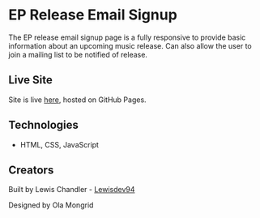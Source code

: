 # EP Release Email Signup

The EP release email signup page is a fully responsive to provide basic information about an upcoming music release. Can also allow the user to join a mailing list to be notified of release.

## Live Site

Site is live [here](https://lewisdev94.github.io/ep-release-signup/), hosted on GitHub Pages.

## Technologies

- HTML, CSS, JavaScript


## Creators

Built by Lewis Chandler - [Lewisdev94](https://github.com/Lewisdev94)

Designed by Ola Mongrid
